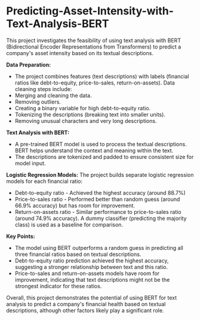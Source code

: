 # Predicting-Asset-Intensity-with-Text-Analysis-BERT

This project investigates the feasibility of using text analysis with BERT (Bidirectional Encoder Representations from Transformers) to predict a company's asset intensity based on its textual descriptions.

**Data Preparation:**
* The project combines features (text descriptions) with labels (financial ratios like debt-to-equity, price-to-sales, return-on-assets).
Data cleaning steps include:
* Merging and cleaning the data.
* Removing outliers.
* Creating a binary variable for high debt-to-equity ratio.
* Tokenizing the descriptions (breaking text into smaller units).
* Removing unusual characters and very long descriptions.

**Text Analysis with BERT:**
* A pre-trained BERT model is used to process the textual descriptions. BERT helps understand the context and meaning within the text.
* The descriptions are tokenized and padded to ensure consistent size for model input.

**Logistic Regression Models:**
The project builds separate logistic regression models for each financial ratio:
* Debt-to-equity ratio - Achieved the highest accuracy (around 88.7%)
* Price-to-sales ratio - Performed better than random guess (around 66.9% accuracy) but has room for improvement.
* Return-on-assets ratio - Similar performance to price-to-sales ratio (around 74.9% accuracy).
A dummy classifier (predicting the majority class) is used as a baseline for comparison.

**Key Points:**
* The model using BERT outperforms a random guess in predicting all three financial ratios based on textual descriptions.
* Debt-to-equity ratio prediction achieved the highest accuracy, suggesting a stronger relationship between text and this ratio.
* Price-to-sales and return-on-assets models have room for improvement, indicating that text descriptions might not be the strongest indicator for these ratios.

Overall, this project demonstrates the potential of using BERT for text analysis to predict a company's financial health based on textual descriptions, although other factors likely play a significant role.
